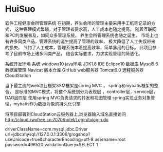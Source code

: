 # HuiSuo
软件工程健康会所管理系统
在初期，养生会所的管理主要采用手工纸笔记录的方式，
这种管理模式繁琐，对于管理者要求高，人工成本也随之提高，
随着互联网和PC的发展普及，如同众多管理系统，
养生会所管理系统也随之诞生。
市场上也有许多同类产品，管理系统的诞生提高了管理的效率，
极大降低了人工失误带来的损失，
节约了人工成本，管理系统本着提高效率，简单易用的目标。
此项目参考了目前市场上诸多同类产品，
结合实际要求，力求实现管理的简洁化。
    

系统开发环境
系统                windows10
java环境          JDK1.8
IDE                  Eclipse10
数据库             Mysql5.6
数据库管理      Navicat
版本仓库         GitHub
web服务器      Tomcat9.0
远程服务器     CloudStation




当下最主流的web项目框架SSM框架是spring MVC ，
spring和mybatis框架的整合，
是标准的MVC模式，将整个系统划分为表现层
，controller层，service层，DAO层四层
使用spring MVC负责请求的转发和视图管理
spring实现业务对象管理，mybatis作为数据对象的持久化引擎







将项目部署到CloudStation云服务器上,浏览器输入域名直接访问
http://cloud.rwxfree.cn:7070/hotel/Login/tologin.do








driverClassName=com.mysql.jdbc.Driver
url=jdbc:mysql://127.0.0.1:3306/grogshop?useUnicode=true&characterEncoding=utf-8
username=root
password=496520
validationQuery=SELECT 1



